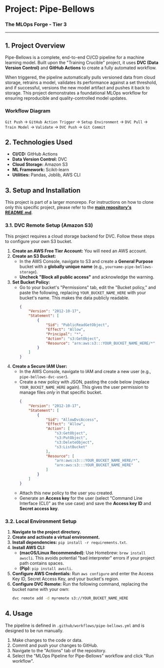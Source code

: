 # Project: Pipe-Bellows

### The MLOps Forge - Tier 3

---

## 1. Project Overview

Pipe-Bellows is a complete, end-to-end CI/CD pipeline for a machine learning model. Built upon the "Training Crucible" project, it uses **DVC (Data Version Control)** and **GitHub Actions** to create a fully automated workflow.

When triggered, the pipeline automatically pulls versioned data from cloud storage, retrains a model, validates its performance against a set threshold, and if successful, versions the new model artifact and pushes it back to storage. This project demonstrates a foundational MLOps workflow for ensuring reproducible and quality-controlled model updates.

### Workflow Diagram
`Git Push` -> `GitHub Action Trigger` -> `Setup Environment` -> `DVC Pull` -> `Train Model` -> `Validate` -> `DVC Push` -> `Git Commit`

## 2. Technologies Used

- **CI/CD:** GitHub Actions
- **Data Version Control:** DVC
- **Cloud Storage:** Amazon S3
- **ML Framework:** Scikit-learn
- **Utilities:** Pandas, Joblib, AWS CLI

## 3. Setup and Installation

This project is part of a larger monorepo. For instructions on how to clone only this specific project, please refer to the **[main repository's README.md](../../../README.md)**.

### 3.1. DVC Remote Setup (Amazon S3)

This project requires a cloud storage backend for DVC. Follow these steps to configure your own S3 bucket.

1.  **Create an AWS Free Tier Account:** You will need an AWS account.
2.  **Create an S3 Bucket:**
    - In the AWS Console, navigate to S3 and create a **General Purpose** bucket with a **globally unique name** (e.g., `yourname-pipe-bellows-storage`).
    - **Uncheck "Block all public access"** and acknowledge the warning.
3.  **Set Bucket Policy:**
    - Go to your bucket's "Permissions" tab, edit the "Bucket policy," and paste the following, replacing `YOUR_BUCKET_NAME_HERE` with your bucket's name. This makes the data publicly readable.
      ```json
      {
          "Version": "2012-10-17",
          "Statement": [
              {
                  "Sid": "PublicReadGetObject",
                  "Effect": "Allow",
                  "Principal": "*",
                  "Action": "s3:GetObject",
                  "Resource": "arn:aws:s3:::YOUR_BUCKET_NAME_HERE/*"
              }
          ]
      }
      ```
4.  **Create a Secure IAM User:**
    - In the AWS Console, navigate to IAM and create a new user (e.g., `pipe-bellows-dvc-user`).
    - Create a new policy with JSON, pasting the code below (replace `YOUR_BUCKET_NAME_HERE` again). This gives the user permission to manage files *only* in that specific bucket.
      ```json
      {
          "Version": "2012-10-17",
          "Statement": [
              {
                  "Sid": "AllowDvcAccess",
                  "Effect": "Allow",
                  "Action": [
                      "s3:GetObject",
                      "s3:PutObject",
                      "s3:DeleteObject",
                      "s3:ListBucket"
                  ],
                  "Resource": [
                      "arn:aws:s3:::YOUR_BUCKET_NAME_HERE/*",
                      "arn:aws:s3:::YOUR_BUCKET_NAME_HERE"
                  ]
              }
          ]
      }
      ```
    - Attach this new policy to the user you created.
    - Generate an **Access key** for the user (select "Command Line Interface (CLI)" as the use case) and save the **Access key ID** and **Secret access key**.

### 3.2. Local Environment Setup

1.  **Navigate to the project directory.**
2.  **Create and activate a virtual environment.**
3.  **Install dependencies:** `pip install -r requirements.txt`.
4.  **Install AWS CLI:**
    - **(macOS/Linux Recommended)**: Use Homebrew: `brew install awscli`. This avoids potential "bad interpreter" errors if your project path contains spaces.
    - **(Pip)**: `pip install awscli`.
5.  **Configure AWS Credentials:** Run `aws configure` and enter the Access Key ID, Secret Access Key, and your bucket's region.
6.  **Configure DVC Remote:** Run the following command, replacing the bucket name with your own:
    ```bash
    dvc remote add -d myremote s3://YOUR_BUCKET_NAME_HERE
    ```

## 4. Usage

The pipeline is defined in `.github/workflows/pipe-bellows.yml` and is designed to be run manually.

1.  Make changes to the code or data.
2.  Commit and push your changes to GitHub.
3.  Navigate to the "Actions" tab of the repository.
4.  Select the "MLOps Pipeline for Pipe-Bellows" workflow and click "Run workflow".
